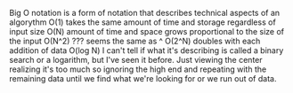 Big O notation is a form of notation that describes technical aspects of an algorythm
O(1) takes the same amount of time and storage regardless of input size
O(N) amount of time and space grows proportional to the size of the input
O(N^2) ??? seems the same as ^
O(2^N) doubles with each addition of data
O(log N) I can't tell if what it's describing is called a binary search or a logarithm, but I've seen it before. Just viewing the center realizing it's too much so ignoring the high end and repeating with the remaining data until we find what we're looking for or we run out of data.